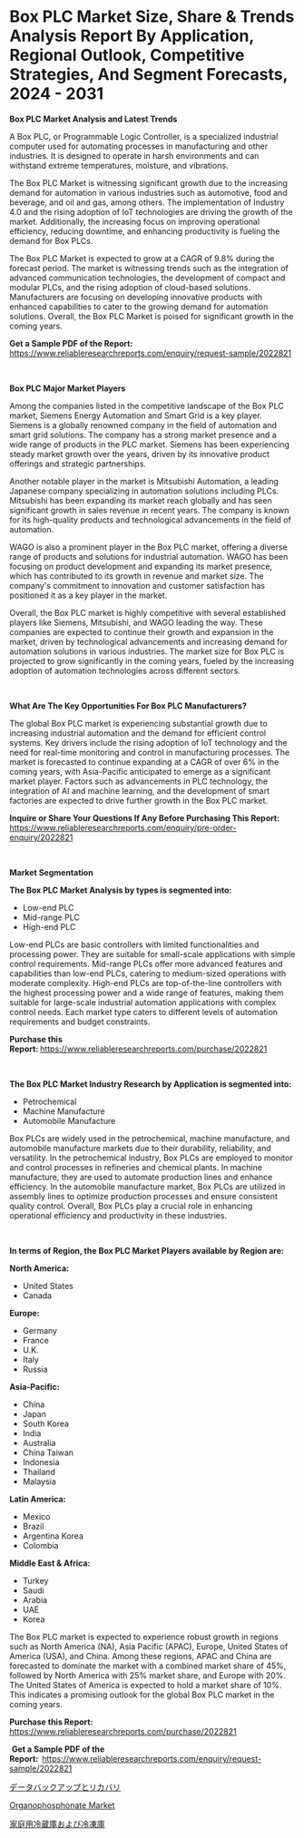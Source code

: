 <p><h1>Box PLC Market Size, Share & Trends Analysis Report By Application, Regional Outlook, Competitive Strategies, And Segment Forecasts, 2024 - 2031</h1></p><p><strong>Box PLC Market Analysis and Latest Trends</strong></p>
<p><p>A Box PLC, or Programmable Logic Controller, is a specialized industrial computer used for automating processes in manufacturing and other industries. It is designed to operate in harsh environments and can withstand extreme temperatures, moisture, and vibrations.</p><p>The Box PLC Market is witnessing significant growth due to the increasing demand for automation in various industries such as automotive, food and beverage, and oil and gas, among others. The implementation of Industry 4.0 and the rising adoption of IoT technologies are driving the growth of the market. Additionally, the increasing focus on improving operational efficiency, reducing downtime, and enhancing productivity is fueling the demand for Box PLCs.</p><p>The Box PLC Market is expected to grow at a CAGR of 9.8% during the forecast period. The market is witnessing trends such as the integration of advanced communication technologies, the development of compact and modular PLCs, and the rising adoption of cloud-based solutions. Manufacturers are focusing on developing innovative products with enhanced capabilities to cater to the growing demand for automation solutions. Overall, the Box PLC Market is poised for significant growth in the coming years.</p></p>
<p><strong>Get a Sample PDF of the Report:&nbsp;</strong> <a href="https://www.reliableresearchreports.com/enquiry/request-sample/2022821">https://www.reliableresearchreports.com/enquiry/request-sample/2022821</a></p>
<p>&nbsp;</p>
<p><strong>Box PLC Major Market Players</strong></p>
<p><p>Among the companies listed in the competitive landscape of the Box PLC market, Siemens Energy Automation and Smart Grid is a key player. Siemens is a globally renowned company in the field of automation and smart grid solutions. The company has a strong market presence and a wide range of products in the PLC market. Siemens has been experiencing steady market growth over the years, driven by its innovative product offerings and strategic partnerships.</p><p>Another notable player in the market is Mitsubishi Automation, a leading Japanese company specializing in automation solutions including PLCs. Mitsubishi has been expanding its market reach globally and has seen significant growth in sales revenue in recent years. The company is known for its high-quality products and technological advancements in the field of automation.</p><p>WAGO is also a prominent player in the Box PLC market, offering a diverse range of products and solutions for industrial automation. WAGO has been focusing on product development and expanding its market presence, which has contributed to its growth in revenue and market size. The company's commitment to innovation and customer satisfaction has positioned it as a key player in the market.</p><p>Overall, the Box PLC market is highly competitive with several established players like Siemens, Mitsubishi, and WAGO leading the way. These companies are expected to continue their growth and expansion in the market, driven by technological advancements and increasing demand for automation solutions in various industries. The market size for Box PLC is projected to grow significantly in the coming years, fueled by the increasing adoption of automation technologies across different sectors.</p></p>
<p>&nbsp;</p>
<p><strong>What Are The Key Opportunities For Box PLC Manufacturers?</strong></p>
<p><p>The global Box PLC market is experiencing substantial growth due to increasing industrial automation and the demand for efficient control systems. Key drivers include the rising adoption of IoT technology and the need for real-time monitoring and control in manufacturing processes. The market is forecasted to continue expanding at a CAGR of over 6% in the coming years, with Asia-Pacific anticipated to emerge as a significant market player. Factors such as advancements in PLC technology, the integration of AI and machine learning, and the development of smart factories are expected to drive further growth in the Box PLC market.</p></p>
<p><strong>Inquire or Share Your Questions If Any Before Purchasing This Report:</strong> <a href="https://www.reliableresearchreports.com/enquiry/pre-order-enquiry/2022821">https://www.reliableresearchreports.com/enquiry/pre-order-enquiry/2022821</a></p>
<p>&nbsp;</p>
<p><strong>Market Segmentation</strong></p>
<p><strong>The Box PLC Market Analysis by types is segmented into:</strong></p>
<p><ul><li>Low-end PLC</li><li>Mid-range PLC</li><li>High-end PLC</li></ul></p>
<p><p>Low-end PLCs are basic controllers with limited functionalities and processing power. They are suitable for small-scale applications with simple control requirements. Mid-range PLCs offer more advanced features and capabilities than low-end PLCs, catering to medium-sized operations with moderate complexity. High-end PLCs are top-of-the-line controllers with the highest processing power and a wide range of features, making them suitable for large-scale industrial automation applications with complex control needs. Each market type caters to different levels of automation requirements and budget constraints.</p></p>
<p><strong>Purchase this Report:&nbsp;</strong><a href="https://www.reliableresearchreports.com/purchase/2022821">https://www.reliableresearchreports.com/purchase/2022821</a></p>
<p>&nbsp;</p>
<p><strong>The Box PLC Market Industry Research by Application is segmented into:</strong></p>
<p><ul><li>Petrochemical</li><li>Machine Manufacture</li><li>Automobile Manufacture</li></ul></p>
<p><p>Box PLCs are widely used in the petrochemical, machine manufacture, and automobile manufacture markets due to their durability, reliability, and versatility. In the petrochemical industry, Box PLCs are employed to monitor and control processes in refineries and chemical plants. In machine manufacture, they are used to automate production lines and enhance efficiency. In the automobile manufacture market, Box PLCs are utilized in assembly lines to optimize production processes and ensure consistent quality control. Overall, Box PLCs play a crucial role in enhancing operational efficiency and productivity in these industries.</p></p>
<p>&nbsp;</p>
<p><strong>In terms of Region, the Box PLC Market Players available by Region are:</strong></p>
<p>
    <p> <strong> North America: </strong>
        <ul>
            <li>United States</li>
            <li>Canada</li>
        </ul>
        </p> 
    <p> <strong> Europe: </strong>
        <ul>
            <li>Germany</li>
            <li>France</li>
            <li>U.K.</li>
            <li>Italy</li>
            <li>Russia</li>
        </ul>
        </p> 
    <p> <strong> Asia-Pacific: </strong>
        <ul>
            <li>China</li>
            <li>Japan</li>
            <li>South Korea</li>
            <li>India</li>
            <li>Australia</li>
            <li>China Taiwan</li>
            <li>Indonesia</li>
            <li>Thailand</li>
            <li>Malaysia</li>
        </ul>
        </p> 
    <p> <strong> Latin America: </strong>
        <ul>
            <li>Mexico</li>
            <li>Brazil</li>
            <li>Argentina Korea</li>
            <li>Colombia</li>
        </ul>
        </p> 
    <p> <strong> Middle East & Africa: </strong>
        <ul>
            <li>Turkey</li>
            <li>Saudi</li>
            <li>Arabia</li>
            <li>UAE</li>
            <li>Korea</li>
        </ul>
    </p>
    </p>
<p><p>The Box PLC market is expected to experience robust growth in regions such as North America (NA), Asia Pacific (APAC), Europe, United States of America (USA), and China. Among these regions, APAC and China are forecasted to dominate the market with a combined market share of 45%, followed by North America with 25% market share, and Europe with 20%. The United States of America is expected to hold a market share of 10%. This indicates a promising outlook for the global Box PLC market in the coming years.</p></p>
<p><strong>Purchase this Report: </strong><a href="https://www.reliableresearchreports.com/purchase/2022821">https://www.reliableresearchreports.com/purchase/2022821</a></p>
<p>&nbsp;<strong>Get a Sample PDF of the Report:&nbsp;&nbsp;</strong><a href="https://www.reliableresearchreports.com/enquiry/request-sample/2022821">https://www.reliableresearchreports.com/enquiry/request-sample/2022821</a></p>
<p><strong></strong></p>
<p><p><a href="https://medium.com/@pedrogers56456/%E3%83%87%E3%83%BC%E3%82%BF%E3%83%90%E3%83%83%E3%82%AF%E3%82%A2%E3%83%83%E3%83%97%E3%81%8A%E3%82%88%E3%81%B3%E5%BE%A9%E6%97%A7%E3%81%AE%E5%B8%82%E5%A0%B4%E3%83%A1%E3%83%88%E3%83%AA%E3%83%83%E3%82%AF%E3%82%B9%E3%82%92%E8%A7%A3%E8%AA%AD%E3%81%99%E3%82%8B-%E5%B8%82%E5%A0%B4%E3%82%B7%E3%82%A7%E3%82%A2-%E3%83%88%E3%83%AC%E3%83%B3%E3%83%89-%E3%81%8A%E3%82%88%E3%81%B3%E6%88%90%E9%95%B7%E3%83%91%E3%82%BF%E3%83%BC%E3%83%B3-bbdbffecf870">データバックアップとリカバリ</a></p><p><a href="https://sudsy-motorcycle-bbc.notion.site/Organophosphonate-Market-Furnish-Information-about-Market-Size-Market-Share-Market-Dynamics-and-P-b83d778c2f03458ab07e7a53429119b8">Organophosphonate Market</a></p><p><a href="https://medium.com/@annchovey2023/%E5%AE%B6%E5%BA%AD%E7%94%A8%E5%86%B7%E8%94%B5%E5%BA%AB%E3%81%A8%E5%86%B7%E5%87%8D%E5%BA%AB%E5%B8%82%E5%A0%B4%E3%81%AF-%E5%B8%82%E5%A0%B4%E3%82%B7%E3%82%A7%E3%82%A2-%E5%B8%82%E5%A0%B4%E5%8B%95%E5%90%91-%E5%B8%82%E5%A0%B4%E6%88%90%E9%95%B7%E3%81%AB%E9%96%A2%E3%81%99%E3%82%8B%E6%83%85%E5%A0%B1%E3%82%92%E6%8F%90%E4%BE%9B%E3%81%97%E3%81%BE%E3%81%99-bc1de44e7cc6">家庭用冷蔵庫および冷凍庫</a></p></p>